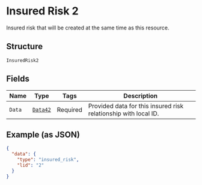 
# Insured Risk 2

Insured risk that will be created at the same time as this resource.

## Structure

`InsuredRisk2`

## Fields

| Name | Type | Tags | Description |
|  --- | --- | --- | --- |
| `Data` | [`Data42`](../../doc/models/data-42.md) | Required | Provided data for this insured risk relationship with local ID. |

## Example (as JSON)

```json
{
  "data": {
    "type": "insured_risk",
    "lid": "2"
  }
}
```

